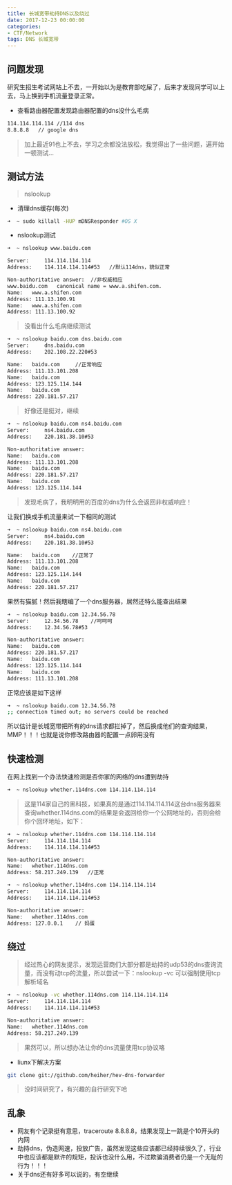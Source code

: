 ```yaml
---
title: 长城宽带劫持DNS以及绕过
date: 2017-12-23 00:00:00
categories:
- CTF/Network
tags: DNS 长城宽带
---
```


## 问题发现

研究生招生考试网站上不去，一开始以为是教育部吃屎了，后来才发现同学可以上去，马上换到手机流量登录正常。

- 查看路由器配置发现路由器配置的dns没什么毛病

```bash
114.114.114.114 //114 dns
8.8.8.8   // google dns
```

> 加上最近91也上不去，学习之余都没法放松，我觉得出了一些问题，遍开始一顿测试...

## 测试方法

>  nslookup

- 清理dns缓存(每次)

```bash
➜  ~ sudo killall -HUP mDNSResponder #OS X
```

- nslookup测试

```bash
➜  ~ nslookup www.baidu.com    

Server:		114.114.114.114      
Address:	114.114.114.114#53   //默认114dns，貌似正常

Non-authoritative answer:  //非权威相应
www.baidu.com	canonical name = www.a.shifen.com.
Name:	www.a.shifen.com
Address: 111.13.100.91
Name:	www.a.shifen.com
Address: 111.13.100.92
```

> 没看出什么毛病继续测试

```bash
➜  ~ nslookup baidu.com dns.baidu.com 
Server:		dns.baidu.com
Address:	202.108.22.220#53

Name:	baidu.com     //正常响应
Address: 111.13.101.208
Name:	baidu.com
Address: 123.125.114.144
Name:	baidu.com
Address: 220.181.57.217
```

> 好像还是挺对，继续

```bash
➜  ~ nslookup baidu.com ns4.baidu.com
Server:		ns4.baidu.com
Address:	220.181.38.10#53

Non-authoritative answer:
Name:	baidu.com
Address: 111.13.101.208
Name:	baidu.com
Address: 220.181.57.217
Name:	baidu.com
Address: 123.125.114.144
```

> 发现毛病了，我明明用的百度的dns为什么会返回非权威响应！

让我们换成手机流量来试一下相同的测试

```bash
➜  ~ nslookup baidu.com ns4.baidu.com
Server:		ns4.baidu.com
Address:	220.181.38.10#53

Name:	baidu.com    //正常了
Address: 111.13.101.208
Name:	baidu.com
Address: 123.125.114.144
Name:	baidu.com
Address: 220.181.57.217
```

果然有猫腻！然后我瞎编了一个dns服务器，居然还特么能查出结果

```bash
➜  ~ nslookup baidu.com 12.34.56.78  
Server:		12.34.56.78    //呵呵呵
Address:	12.34.56.78#53

Non-authoritative answer:
Name:	baidu.com
Address: 220.181.57.217
Name:	baidu.com
Address: 123.125.114.144
Name:	baidu.com
Address: 111.13.101.208
```

正常应该是如下这样

```bash
➜  ~ nslookup baidu.com 12.34.56.78
;; connection timed out; no servers could be reached
```

所以估计是长城宽带把所有的dns请求都拦掉了，然后换成他们的查询结果，MMP！！！也就是说你修改路由器的配置一点卵用没有

## 快速检测

在网上找到一个办法快速检测是否你家的网络的dns遭到劫持

```bash
➜  ~ nslookup whether.114dns.com 114.114.114.114
```

> 这是114家自己的黑科技，如果真的是通过114.114.114.114这台dns服务器来查询whether.114dns.com的结果是会返回给你一个公网地址的，否则会给你个回环地址，如下：

```bash
➜  ~ nslookup whether.114dns.com 114.114.114.114                        
Server:		114.114.114.114
Address:	114.114.114.114#53

Non-authoritative answer:
Name:	whether.114dns.com
Address: 58.217.249.139   //正常
```

```bash
➜  ~ nslookup whether.114dns.com 114.114.114.114
Server:		114.114.114.114
Address:	114.114.114.114#53

Non-authoritative answer:
Name:	whether.114dns.com
Address: 127.0.0.1    // 妈蛋
```

## 绕过

> 经过热心的网友提示，发现运营商们大部分都是劫持的udp53的dns查询流量，而没有动tcp的流量，所以尝试一下：nslookup -vc 可以强制使用tcp解析域名

```bash
➜  ~ nslookup -vc whether.114dns.com 114.114.114.114
Server:		114.114.114.114
Address:	114.114.114.114#53

Non-authoritative answer:
Name:	whether.114dns.com
Address: 58.217.249.139
```

> 果然可以，所以想办法让你的dns流量使用tcp协议咯

- liunx下解决方案

```bash
git clone git://github.com/heiher/hev-dns-forwarder
```

> 没时间研究了，有兴趣的自行研究下哈

## 乱象

- 网友有个记录挺有意思，traceroute 8.8.8.8，结果发现上一跳是个10开头的内网
- 劫持dns，伪造网速，投放广告，虽然发现这些应该都已经持续很久了，行业中也应该都是默许的规矩，投诉也没什么用，不过欺骗消费者仍是一个无耻的行为！！！
- 关于dns还有好多可以说的，有空继续